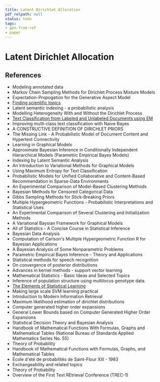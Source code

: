 ```yaml
---
title: Latent Dirichlet Allocation
pdf_relpath: null
status: todo
tags:
- gen-from-ref
- paper
---
```


# Latent Dirichlet Allocation

## References

- Modeling annotated data
- Markov Chain Sampling Methods for Dirichlet Process Mixture Models
- Expectation-Propogation for the Generative Aspect Model
- [Finding scientific topics](./finding-scientific-topics.md)
- Latent semantic indexing - a probabilistic analysis
- Modelling Heterogeneity With and Without the Dirichlet Process
- [Text Classification from Labeled and Unlabeled Documents using EM](./text-classification-from-labeled-and-unlabeled-documents-using-em.md)
- Improving multi-class text classification with Naive Bayes
- A CONSTRUCTIVE DEFINITION OF DIRICHLET PRIORS
- The Missing Link - A Probabilistic Model of Document Content and Hypertext Connectivity
- Learning in Graphical Models
- Approximate Bayesian Inference in Conditionally Independent Hierarchical Models (Parametric Empirical Bayes Models)
- Indexing by Latent Semantic Analysis
- An Introduction to Variational Methods for Graphical Models
- Using Maximum Entropy for Text Classification
- Probabilistic Models for Unified Collaborative and Content-Based Recommendation in Sparse-Data Environments
- An Experimental Comparison of Model-Based Clustering Methods
- Bayesian Methods for Censored Categorical Data
- Gibbs Sampling Methods for Stick-Breaking Priors
- Multiple Hypergeometric Functions - Probabilistic Interpretations and Statistical Uses
- An Experimental Comparison of Several Clustering and Initialization Methods
- A Variational Baysian Framework for Graphical Models
- All of Statistics - A Concise Course in Statistical Inference
- Bayesian Data Analysis
- Computation of Carlson's Multiple Hypergeometric Function R for Bayesian Applications
- A Bayesian Analysis of Some Nonparametric Problems
- Parametric Empirical Bayes Inference - Theory and Applications
- Statistical methods for speech recognition
- On convergence of posterior distributions
- Advances in kernel methods - support vector learning
- Mathematical Statistics - Basic Ideas and Selected Topics
- Inference of population structure using multilocus genotype data.
- [The Elements of Statistical Learning](./the-elements-of-statistical-learning.md)
- Making large scale SVM learning practical
- Introduction to Modern Information Retrieval
- Maximum likelihood estimation of dirichlet distributions
- Computer generated higher order expansions
- General Lower Bounds based on Computer Generated Higher Order Expansions
- Statistical Decision Theory and Bayesian Analysis
- Handbook of Mathematical Functions With Formulas, Graphs and Mathematical Tables (National Bureau of Standards Applied Mathematics Series No. 55)
- Theory of Probability
- Handbook of Mathematical Functions with Formulas, Graphs, and Mathematical Tables
- École d'été de probabilités de Saint-Flour XIII - 1983
- Exchangeability and related topics
- Theory of Probability
- Overview of the First Text REtrieval Conference (TREC-1)
